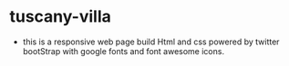 # tuscany-villa

- this is a responsive web page build Html and css powered by twitter bootStrap with google fonts and font awesome icons.
